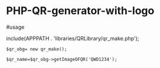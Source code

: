 # PHP-QR-generator-with-logo

#usage

include(APPPATH . 'libraries/QRLibrary/qr_make.php');


    $qr_obg= new qr_make();

    $qr_name=$qr_obg->getImageOFQR('QWD1234');
